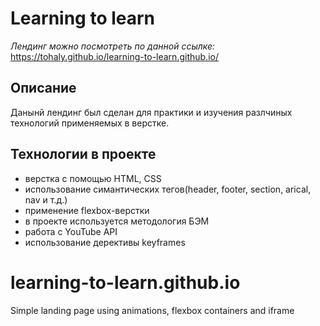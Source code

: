 # Learning to learn
*Лендинг можно посмотреть по данной ссылке:*
https://tohaly.github.io/learning-to-learn.github.io/

## Описание
Данынй лендинг был сделан для практики и изучения разлчиных технологий применяемых в верстке.

## Технологии в проекте

- верстка с помощью HTML, CSS
- использование симантических тегов(header, footer, section, arical, nav и т.д.)
- применение flexbox-верстки
- в проекте используется методология БЭМ
- работа с YouTube API
- использование дерективы keyframes


# learning-to-learn.github.io
Simple landing page using animations, flexbox containers and iframe
